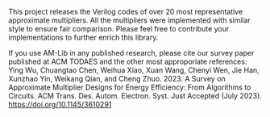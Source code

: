 This project releases the Verilog codes of over 20 most representative approximate multipliers. All the multipliers were implemented with similar style to ensure fair comparison. Please feel free to contribute your implementations to further enrich this library. 

If you use AM-Lib in any published research, please cite our survey paper published at ACM TODAES and the other most approporiate references:
Ying Wu, Chuangtao Chen, Weihua Xiao, Xuan Wang, Chenyi Wen, Jie Han, Xunzhao Yin, Weikang Qian, and Cheng Zhuo. 2023. A Survey on Approximate Multiplier Designs for Energy Efficiency: From Algorithms to Circuits. ACM Trans. Des. Autom. Electron. Syst. Just Accepted (July 2023). https://doi.org/10.1145/3610291
